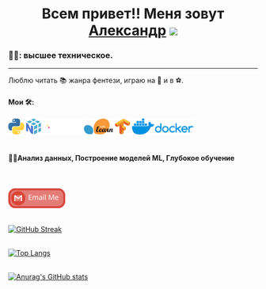 <h1 align="center">Всем привет!! Меня зовут <a href="https://github.com/Alextsgnv" target="_blank">Александр</a> 
<img src="https://github.com/blackcater/blackcater/raw/main/images/Hi.gif" height="32"/></h1>
  
<h3 align="left">🧑‍🎓: высшее техническое.</h3>
<hr> 
<p>Люблю читать 📚 жанра фентези, играю на 🎸 и в ⚽️.</p>


<h4>Мои 🛠:</h4>
<div>
<img src="https://github.com/Alextsgnv/Alextsgnv/blob/main/images/python.svg" height="32"/> 
<img src="https://github.com/Alextsgnv/Alextsgnv/blob/main/images/numpy.svg" height="32"/>
<img src="https://github.com/Alextsgnv/Alextsgnv/blob/main/images/pandas.svg" height="32"/>
<img src="https://github.com/Alextsgnv/Alextsgnv/blob/main/images/scikit-learn.svg" height="32"/>
<img src="https://github.com/Alextsgnv/Alextsgnv/blob/main/images/tensorflow.svg" height="32"/>
<img src="https://github.com/Alextsgnv/Alextsgnv/blob/main/images/docker.svg" height="32"/> </div>
</br>

<h4>👨‍💻Анализ данных, Построение моделей ML, Глубокое обучение</h4>
</br>
</br>

<a href="mailto:alextsgnv@gmail.com">
  <img src="https://github.com/Alextsgnv/Alextsgnv/blob/main/images/social-gmail.svg" height="40" style="max-width: 100%;">
</a>
</br>
</br>

[![GitHub Streak](https://github-readme-streak-stats.herokuapp.com/?user=Alextsgnv)](https://git.io/streak-stats)
</br>
</br>

[![Top Langs](https://github-readme-stats.vercel.app/api/top-langs/?username=Alextsgnv&layout=compact)](https://github.com/anuraghazra/github-readme-stats)
</br>
</br>

[![Anurag's GitHub stats](https://github-readme-stats.vercel.app/api?username=Alextsgnv)](https://github.com/anuraghazra/github-readme-stats)
